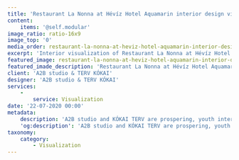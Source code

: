 ```yaml
---
title: 'Restaurant La Nonna at Hévíz Hotel Aquamarin interior design visualization'
content:
    items: '@self.modular'
image_ratio: ratio-16x9
image_top: '0'
media_order: restaurant-la-nonna-at-heviz-hotel-aquamarin-interior-design-visualization-1.jpg
excerpt: 'Interior visualization of Restaurant La Nonna at Hévíz Hotel Aquamarin for A2B studio and KÓKAI TERV.'
featured_image: restaurant-la-nonna-at-heviz-hotel-aquamarin-interior-design-visualization-1.jpg
featured_imade_description: 'Restaurant La Nonna at Hévíz Hotel Aquamarin interior design visualization'
client: 'A2B studio & TERV KÓKAI'
designer: 'A2B studio & TERV KÓKAI'
services:
    -
        service: Visualization
date: '22-07-2020 00:00'
metadata:
    description: 'A2B studio and KÓKAI TERV are prospering, youth interior design studios from Budapest, Hungary. They hired me to create high quality interior 3D visualizations of their restaurant project ''La Nonna'' at Hévíz, Hungary, they designed in collaboration. Our intention was to capture the unique atmosphere of the space, that combines traditional ''Ristorante'' feel with a twist of fresh design.'
    'og:description': 'A2B studio and KÓKAI TERV are prospering, youth interior design studios from Budapest, Hungary. They hired me to create high quality interior 3D visualizations of their restaurant project ''La Nonna'' at Hévíz, Hungary, they designed in collaboration. Our intention was to capture the unique atmosphere of the space, that combines traditional ''Ristorante'' feel with a twist of fresh design.'
taxonomy:
    category:
        - Visualization
---
```



